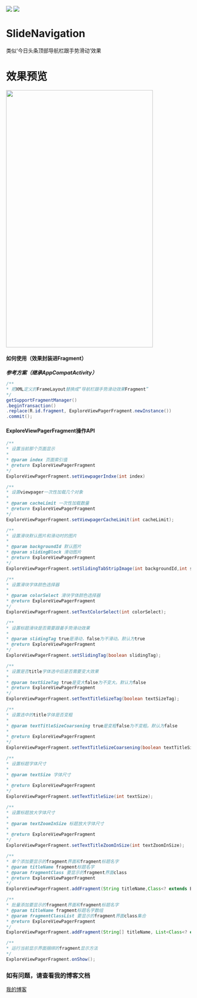[![](https://jitpack.io/v/liqinew/slidenavigation.svg)](https://jitpack.io/#liqinew/slidenavigation)
[![](https://img.shields.io/badge/%E4%BD%9C%E8%80%85-%E6%9D%8E%E5%A5%87-orange.svg)](https://github.com/LiqiNew)
# SlideNavigation
类似‘今日头条顶部导航栏跟手势滑动’效果

# 效果预览
<image src="./image/demo.gif" width="400px" height="700px"/>

#### 如何使用（效果封装进Fragment）
***参考方案（继承AppCompatActivity）***
```java
/**
* 把XML定义的FrameLayout替换成“导航栏跟手势滑动效果Fragment”
*/
getSupportFragmentManager()
.beginTransaction()
.replace(R.id.fragment, ExploreViewPagerFragment.newInstance())
.commit();
```
#### ExploreViewPagerFragment操作API ####
```java
/**
* 设置当前那个页面显示
*
* @param index 页面索引值
* @return ExploreViewPagerFragment
*/
ExploreViewPagerFragment.setViewpagerIndxe(int index)

/**
* 设置viewpager一次性加载几个对象
*
* @param cacheLimit 一次性加载数量
* @return ExploreViewPagerFragment
*/
ExploreViewPagerFragment.setViewpagerCacheLimit(int cacheLimit);

/**
* 设置滑块默认图片和滑动时的图片
*
* @param backgroundId 默认图片
* @param slidingBlock 滑动图片
* @return ExploreViewPagerFragment
*/
ExploreViewPagerFragment.setSlidingTabStripImage(int backgroundId,int slidingBlock);

/**
* 设置滑块字体颜色选择器
*
* @param colorSelect 滑块字体颜色选择器
* @return ExploreViewPagerFragment
*/
ExploreViewPagerFragment.setTextColorSelect(int colorSelect);

/**
* 设置标题滑块是否需要跟着手势滑动效果
*
* @param slidingTag true是滑动，false为不滑动。默认为true
* @return ExploreViewPagerFragment
*/
ExploreViewPagerFragment.setSlidingTag(boolean slidingTag);

/**
* 设置是否title字体选中后是否需要变大效果
*
* @param textSizeTag true是变大false为不变大。默认为false
* @return ExploreViewPagerFragment
*/
ExploreViewPagerFragment.setTextTitleSizeTag(boolean textSizeTag);

/**
* 设置选中的title字体是否变粗
*
* @param textTitleSizeCoarsening true是变粗false为不变粗。默认为false
*
* @return ExploreViewPagerFragment
*/
ExploreViewPagerFragment.setTextTitleSizeCoarsening(boolean textTitleSizeCoarsening);

/**
* 设置标题字体尺寸
*
* @param textSize 字体尺寸
*
* @return ExploreViewPagerFragment
*/
ExploreViewPagerFragment.setTextTitleSize(int textSize);

/**
* 设置标题放大字体尺寸
*
* @param textZoomInSize 标题放大字体尺寸
*
* @return ExploreViewPagerFragment
*/
ExploreViewPagerFragment.setTextTitleZoomInSize(int textZoomInSize);

/**
* 单个添加要显示的fragment界面和fragment标题名字
* @param titleName fragment标题名字
* @param fragmentClass 要显示的fragment界面class
* @return ExploreViewPagerFragment
*/
ExploreViewPagerFragment.addFragment(String titleName,Class<? extends BaseFragment> fragmentClass);

/**
* 批量添加要显示的fragment界面和fragment标题名字
* @param titleName fragment标题名字数组
* @param fragmentClassList 要显示的fragment界面class集合
* @return ExploreViewPagerFragment
*/
ExploreViewPagerFragment.addFragment(String[] titleName, List<Class<? extends BaseFragment>> fragmentClassList);

/**
* 运行当前显示界面捆绑的fragment显示方法
*/
ExploreViewPagerFragment.onShow();
```
### 如有问题，请查看我的博客文档
[我的博客](http://www.jianshu.com/p/739759fa36fd) 
